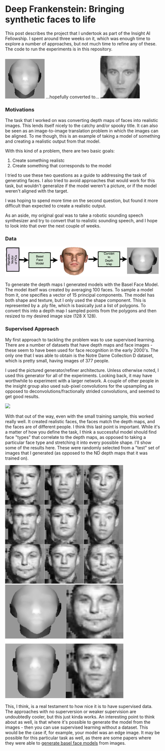 # Deep Frankenstein: Bringing synthetic faces to life

This post describes the project that I undertook as part of the Insight AI Fellowship.  I spent around three weeks on it, which was enough time to explore a number of approaches, but not much time to refine any of these.  The code to run the experiments is in this repository.  

<img src="images/Face_3.png" width="128px"/>  ...hopefully converted to...  <img src="images/adam_ant.jpg" width="128px"/>

### Motivations
The task that I worked on was converting depth maps of faces into realistic images.  This lends itself nicely to the catchy and/or spooky title.  It can also be seen as an image-to-image translation problem in which the images can be aligned.  To me though, this is an example of taking a model of something and creating a realistic output from that model. 

With this kind of a problem, there are two basic goals:
1) Create something realistc
2) Create something that corresponds to the model

I tried to use these two questions as a guide to addressing the task of generating faces.  I also tried to avoid approaches that would work for this task, but wouldn't generalize if the model weren't a picture, or if the model weren't aligned with the target.  

I was hoping to spend more time on the second question, but found it more difficult than expected to create a realistic output.  

As an aside, my original goal was to take a robotic sounding speech synthesizer and try to convert that to realistic sounding speech, and I hope to look into that over the next couple of weeks.  

### Data
<img src="images/basel.png"/>

To generate the depth maps I generated models with the Basel Face Model.  The model itself was created by averaging 100 faces.  To sample a model from it, one specifies a vector of 15 principal components.  The model has both shape and texture, but I only used the shape component.  This is represented by a .ply file, which is basically just a list of polygons.  To convert this into a depth map I sampled points from the polygons and then resized to my desired image size (128 X 128).  

### Supervised Approach

My first approach to tackling the problem was to use supervised learning.  There are a number of datasets that have depth maps and face images - these seem to have been used for face recognition in the early 2000's.  The only one that I was able to obtain is the Notre Dame Collection D dataset, which is pretty small, having images of 377 people.  

I used the pictured generator/refiner architecture.  Unless otherwise noted, I used this generator for all of the experiments.  Looking back, it may have worthwhile to experiment with a larger network.  A couple of other people in the insight group also used sub-pixel convolutions for the upsampling as opposed to deconvolutions/fractionally strided convolutions, and seemed to get good results.  

<img src="images/U-shaped.png"/>

With that out of the way, even with the small training sample, this worked really well.  It created realistic faces, the faces match the depth maps, and the faces are of different people.  I think this last point is important.  While it's a matter of how you define the task, I think a successful model should find face "types" that correlate to the depth maps, as opposed to taking a particular face type and stretching it into every possible shape.  I'll show some of the results here.  These were randomly selected from a "test" set of images that I generated (as opposed to the ND depth maps that it was trained on).  

<img src="images/supervised_faces.png"/> <img src="images/supervised_big_faces.png"/>

This, I think, is a real testament to how nice it is to have supervised data.  The approaches with no superversion or weaker supervision are undoubtedly cooler, but this just kinda works.  An interesting point to think about as well, is that where it's possible to generate the model from the images - then you can use supervised learning without a dataset.  This would be the case if, for example, your model was an edge image.  It may be possible for this particular task as well, as there are some papers where they were able to [generate basel face models](https://arxiv.org/pdf/1701.05360.pdf) from images.



